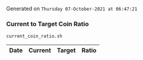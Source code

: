 Generated on `Thursday 07-October-2021 at 06:47:21`

### Current to Target Coin Ratio
`current_coin_ratio.sh`

Date|Current|Target|Ratio
---|---|---|---
